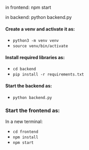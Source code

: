 in frontend:
npm start

in backend:
python backend.py

#### Create a venv and activate it as:
- `python3 -m venv venv`
- `source venv/bin/activate`

#### Install required libraries as:
- `cd backend`
- `pip install -r requirements.txt`

#### Start the backend as:
- `python backend.py`

### Start the frontend as:
In a new terminal: 
- `cd frontend`          
- `npm install`
- `npm start`

